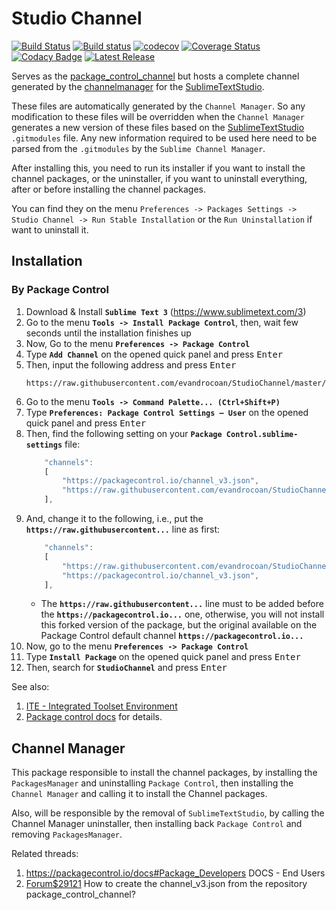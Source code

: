 # Studio Channel

[![Build Status](https://travis-ci.org/evandrocoan/StudioChannel.svg?branch=master)](https://travis-ci.org/evandrocoan/StudioChannel)
[![Build status](https://ci.appveyor.com/api/projects/status/github/evandrocoan/StudioChannel?branch=master&svg=true)](https://ci.appveyor.com/project/evandrocoan/StudioChannel/branch/master)
[![codecov](https://codecov.io/gh/evandrocoan/StudioChannel/branch/master/graph/badge.svg)](https://codecov.io/gh/evandrocoan/StudioChannel)
[![Coverage Status](https://coveralls.io/repos/github/evandrocoan/StudioChannel/badge.svg?branch=HEAD)](https://coveralls.io/github/evandrocoan/StudioChannel?branch=HEAD)
[![Codacy Badge](https://api.codacy.com/project/badge/Grade/55b34743a0424dc8a1b47776c747d3ae)](https://www.codacy.com/app/evandrocoan/StudioChannel?utm_source=github.com&amp;utm_medium=referral&amp;utm_content=evandrocoan/StudioChannel&amp;utm_campaign=Badge_Grade)
[![Latest Release](https://img.shields.io/github/tag/evandrocoan/StudioChannel.svg?label=version)](https://github.com/evandrocoan/StudioChannel/releases)

Serves as the [package_control_channel](https://github.com/wbond/package_control_channel) but hosts
a complete channel generated by the
[channelmanager](https://github.com/evandrocoan/SublimeChannelManager) for the
[SublimeTextStudio](https://github.com/evandrocoan/SublimeTextStudio).

These files are automatically generated by the `Channel Manager`. So any modification to these files
will be overridden when the `Channel Manager` generates a new version of these files based on the
[SublimeTextStudio](https://github.com/evandrocoan/SublimeTextStudio) `.gitmodules` file. Any new
information required to be used here need to be parsed from the `.gitmodules` by the `Sublime
Channel Manager`.

After installing this, you need to run its installer if you want to install the channel packages, or
the uninstaller, if you want to uninstall everything, after or before installing the channel
packages.

You can find they on the menu `Preferences -> Packages Settings -> Studio Channel -> Run Stable
Installation` or the `Run Uninstallation` if want to uninstall it.


## Installation

### By Package Control

1. Download & Install **`Sublime Text 3`** (https://www.sublimetext.com/3)
1. Go to the menu **`Tools -> Install Package Control`**, then,
   wait few seconds until the installation finishes up
1. Now,
   Go to the menu **`Preferences -> Package Control`**
1. Type **`Add Channel`** on the opened quick panel and press <kbd>Enter</kbd>
1. Then,
   input the following address and press <kbd>Enter</kbd>
   ```
   https://raw.githubusercontent.com/evandrocoan/StudioChannel/master/channel.json
   ```
1. Go to the menu **`Tools -> Command Palette...
   (Ctrl+Shift+P)`**
1. Type **`Preferences:
   Package Control Settings – User`** on the opened quick panel and press <kbd>Enter</kbd>
1. Then,
   find the following setting on your **`Package Control.sublime-settings`** file:
   ```js
       "channels":
       [
           "https://packagecontrol.io/channel_v3.json",
           "https://raw.githubusercontent.com/evandrocoan/StudioChannel/master/channel.json",
       ],
   ```
1. And,
   change it to the following, i.e.,
   put the **`https://raw.githubusercontent...`** line as first:
   ```js
       "channels":
       [
           "https://raw.githubusercontent.com/evandrocoan/StudioChannel/master/channel.json",
           "https://packagecontrol.io/channel_v3.json",
       ],
   ```
   * The **`https://raw.githubusercontent...`** line must to be added before the **`https://packagecontrol.io...`** one, otherwise,
     you will not install this forked version of the package,
     but the original available on the Package Control default channel **`https://packagecontrol.io...`**
1. Now,
   go to the menu **`Preferences -> Package Control`**
1. Type **`Install Package`** on the opened quick panel and press <kbd>Enter</kbd>
1. Then,
search for **`StudioChannel`** and press <kbd>Enter</kbd>

See also:
1. [ITE - Integrated Toolset Environment](https://github.com/evandrocoan/ITE)
1. [Package control docs](https://packagecontrol.io/docs/usage) for details.


## Channel Manager

This package responsible to install the channel packages, by installing the `PackagesManager` and
uninstalling `Package Control`, then installing the `Channel Manager` and calling it to install the
Channel packages.

Also, will be responsible by the removal of `SublimeTextStudio`, by calling the Channel Manager
uninstaller, then installing back `Package Control` and removing `PackagesManager`.


Related threads:

1. https://packagecontrol.io/docs#Package_Developers DOCS - End Users
1. [Forum$29121](https://forum.sublimetext.com/t/how-to-create-the-channel-v3-json-from-the-repository-package-control-channel/29121) How to create the channel_v3.json from the repository package_control_channel?



